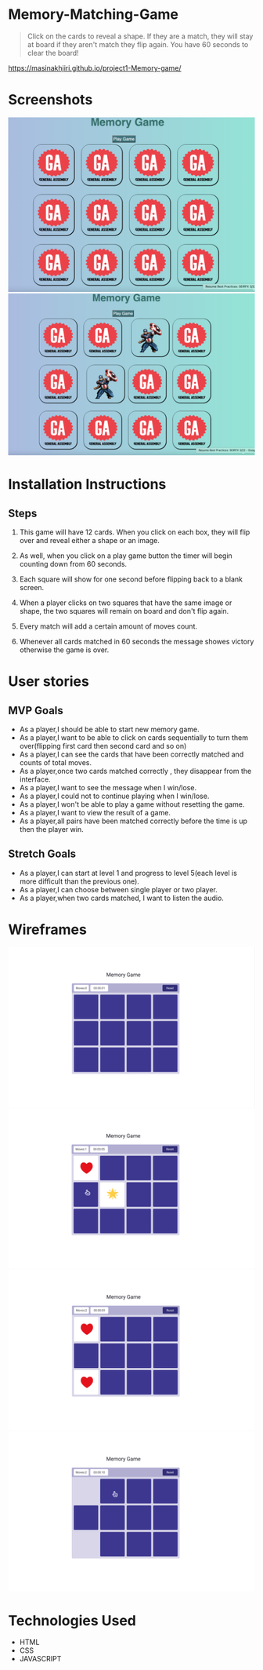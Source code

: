 # Memory-Matching-Game
> Click on the cards to reveal a shape. If they are a match, they will stay at board if they aren't match they flip again. You have 60 seconds to clear the board! 

<https://masinakhjiri.github.io/project1-Memory-game/>

# Screenshots

<img src="img/Screen Shot 2022-05-06 at 12.06.01 AM.png" alt="memory-game" />
<img src="img/Screen Shot 2022-05-06 at 12.06.48 AM.png" alt="memory-game" />


# Installation Instructions
## Steps
1. This game will have 12 cards. When you click on each box, they will flip over and reveal either a shape or an image.

2. As well, when you click on a play game button the timer will begin counting down from 60 seconds.

3. Each square will show for one second before flipping back to a blank screen.

4. When a player clicks on two squares that have the same image or shape, the two squares will remain on board and don't flip again.

5. Every match will add a certain amount of moves count.

6. Whenever all cards matched in 60 seconds the message showes victory otherwise the game is over.


# User stories
## MVP Goals

* As a player,I should be able to start new memory game.
* As a player,I want to be able to click on cards sequentially to turn them over(flipping first card then second card and so on)
* As a player,I can see the cards that have been correctly matched and counts of total moves.
* As a player,once two cards matched correctly , they disappear from the interface.
* As a player,I want to see the message when I win/lose.
* As a player,I could not to continue playing when I win/lose.
* As a player,I won't be able to play a game without resetting the game.
* As a player,I want to view the result of a game.
* As a player,all pairs have been matched correctly before the time is up then the player win.

## Stretch Goals

* As a player,I can start at level 1 and progress to level 5(each level is more difficult than the previous one).
* As a player,I can choose between single player or two player.
* As a player,when two cards matched, I want to listen the audio.
# Wireframes
<img src="img/2.png" alt="memory-game" />
<img src="img/5.png" alt="memory-game" />
<img src="img/9.png" alt="memory-game" />
<img src="img/10.png" alt="memory-game" />


# Technologies Used 
- HTML
- CSS
- JAVASCRIPT